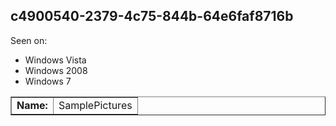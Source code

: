 ## c4900540-2379-4c75-844b-64e6faf8716b

Seen on:
* Windows Vista
* Windows 2008
* Windows 7

<table border="1" class="docutils">
  <tbody>
    <tr>
      <td><b>Name:</b></td>
      <td>SamplePictures</td>
    </tr>
  </tbody>
</table>

